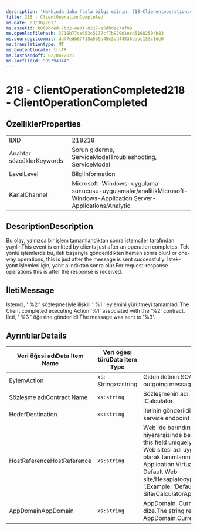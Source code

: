 ```yaml
---
description: 'Hakkında daha fazla bilgi edinin: 218-Clienentoperationcompleted'
title: 218 - ClientOperationCompleted
ms.date: 03/30/2017
ms.assetid: b069bced-7bb2-4e01-8227-e5dbda17af09
ms.openlocfilehash: 3719b77ce653c5177cf7b92901ecd51982504b83
ms.sourcegitcommit: ddf7edb67715a5b9a45e3dd44536dabc153c1de0
ms.translationtype: MT
ms.contentlocale: tr-TR
ms.lasthandoff: 02/06/2021
ms.locfileid: "99794344"
---
```

# <a name="218---clientoperationcompleted"></a><span data-ttu-id="4bd75-103">218 - ClientOperationCompleted</span><span class="sxs-lookup"><span data-stu-id="4bd75-103">218 - ClientOperationCompleted</span></span>

## <a name="properties"></a><span data-ttu-id="4bd75-104">Özellikler</span><span class="sxs-lookup"><span data-stu-id="4bd75-104">Properties</span></span>  
  
|||  
|-|-|  
|<span data-ttu-id="4bd75-105">ID</span><span class="sxs-lookup"><span data-stu-id="4bd75-105">ID</span></span>|<span data-ttu-id="4bd75-106">218</span><span class="sxs-lookup"><span data-stu-id="4bd75-106">218</span></span>|  
|<span data-ttu-id="4bd75-107">Anahtar sözcükler</span><span class="sxs-lookup"><span data-stu-id="4bd75-107">Keywords</span></span>|<span data-ttu-id="4bd75-108">Sorun giderme, ServiceModel</span><span class="sxs-lookup"><span data-stu-id="4bd75-108">Troubleshooting, ServiceModel</span></span>|  
|<span data-ttu-id="4bd75-109">Level</span><span class="sxs-lookup"><span data-stu-id="4bd75-109">Level</span></span>|<span data-ttu-id="4bd75-110">Bilgi</span><span class="sxs-lookup"><span data-stu-id="4bd75-110">Information</span></span>|  
|<span data-ttu-id="4bd75-111">Kanal</span><span class="sxs-lookup"><span data-stu-id="4bd75-111">Channel</span></span>|<span data-ttu-id="4bd75-112">Microsoft-Windows-uygulama sunucusu-uygulamalar/analitik</span><span class="sxs-lookup"><span data-stu-id="4bd75-112">Microsoft-Windows-Application Server-Applications/Analytic</span></span>|  
  
## <a name="description"></a><span data-ttu-id="4bd75-113">Description</span><span class="sxs-lookup"><span data-stu-id="4bd75-113">Description</span></span>  

 <span data-ttu-id="4bd75-114">Bu olay, yalnızca bir işlem tamamlandıktan sonra istemciler tarafından yayılır.</span><span class="sxs-lookup"><span data-stu-id="4bd75-114">This event is emitted by clients just after an operation completes.</span></span> <span data-ttu-id="4bd75-115">Tek yönlü işlemlerde bu, ileti başarıyla gönderildikten hemen sonra olur.</span><span class="sxs-lookup"><span data-stu-id="4bd75-115">For one-way operations, this is just after the message is sent successfully.</span></span> <span data-ttu-id="4bd75-116">İstek-yanıt işlemleri için, yanıt alındıktan sonra olur.</span><span class="sxs-lookup"><span data-stu-id="4bd75-116">For request-response operations this is after the response is received.</span></span>  
  
## <a name="message"></a><span data-ttu-id="4bd75-117">İleti</span><span class="sxs-lookup"><span data-stu-id="4bd75-117">Message</span></span>  

 <span data-ttu-id="4bd75-118">Istemci, ' %2 ' sözleşmesiyle ilişkili ' %1 ' eylemini yürütmeyi tamamladı.</span><span class="sxs-lookup"><span data-stu-id="4bd75-118">The Client completed executing Action '%1' associated with the '%2' contract.</span></span> <span data-ttu-id="4bd75-119">İleti, ' %3 ' öğesine gönderildi.</span><span class="sxs-lookup"><span data-stu-id="4bd75-119">The message was sent to '%3'.</span></span>  
  
## <a name="details"></a><span data-ttu-id="4bd75-120">Ayrıntılar</span><span class="sxs-lookup"><span data-stu-id="4bd75-120">Details</span></span>  
  
|<span data-ttu-id="4bd75-121">Veri öğesi adı</span><span class="sxs-lookup"><span data-stu-id="4bd75-121">Data Item Name</span></span>|<span data-ttu-id="4bd75-122">Veri öğesi türü</span><span class="sxs-lookup"><span data-stu-id="4bd75-122">Data Item Type</span></span>|<span data-ttu-id="4bd75-123">Açıklama</span><span class="sxs-lookup"><span data-stu-id="4bd75-123">Description</span></span>|  
|--------------------|--------------------|-----------------|  
|<span data-ttu-id="4bd75-124">Eylem</span><span class="sxs-lookup"><span data-stu-id="4bd75-124">Action</span></span>|<span data-ttu-id="4bd75-125">xs: String</span><span class="sxs-lookup"><span data-stu-id="4bd75-125">xs:string</span></span>|<span data-ttu-id="4bd75-126">Giden iletinin SOAP eylem üst bilgisi.</span><span class="sxs-lookup"><span data-stu-id="4bd75-126">The SOAP action header of the outgoing message.</span></span>|  
|<span data-ttu-id="4bd75-127">Sözleşme adı</span><span class="sxs-lookup"><span data-stu-id="4bd75-127">Contract Name</span></span>|`xs:string`|<span data-ttu-id="4bd75-128">Sözleşmenin adı.</span><span class="sxs-lookup"><span data-stu-id="4bd75-128">The name of the contract.</span></span> <span data-ttu-id="4bd75-129">Örnek: Icalbir.</span><span class="sxs-lookup"><span data-stu-id="4bd75-129">Example: ICalculator.</span></span>|  
|<span data-ttu-id="4bd75-130">Hedef</span><span class="sxs-lookup"><span data-stu-id="4bd75-130">Destination</span></span>|`xs:string`|<span data-ttu-id="4bd75-131">İletinin gönderildiği hizmet uç noktasının adresi.</span><span class="sxs-lookup"><span data-stu-id="4bd75-131">The address of the service endpoint that the message was sent to.</span></span>|  
|<span data-ttu-id="4bd75-132">HostReference</span><span class="sxs-lookup"><span data-stu-id="4bd75-132">HostReference</span></span>|`xs:string`|<span data-ttu-id="4bd75-133">Web 'de barındırılan hizmetler için, bu alan hizmeti Web hiyerarşisinde benzersiz olarak tanımlar.</span><span class="sxs-lookup"><span data-stu-id="4bd75-133">For Web-hosted services, this field uniquely identifies the service in the Web hierarchy.</span></span> <span data-ttu-id="4bd75-134">Biçimi ' Web sitesi adı uygulama sanal yolu&#124;hizmet sanal yolu&#124;ServiceName ' olarak tanımlanmıştır.</span><span class="sxs-lookup"><span data-stu-id="4bd75-134">Its format is defined as 'Web Site Name Application Virtual Path&#124;Service Virtual Path&#124;ServiceName'.</span></span> <span data-ttu-id="4bd75-135">Örnek: ' Default Web site/Hesaplatooypplication&#124;/Hesaplatorservice.exe&#124;Hesaplatorservice '.</span><span class="sxs-lookup"><span data-stu-id="4bd75-135">Example: 'Default Web Site/CalculatorApplication&#124;/CalculatorService.svc&#124;CalculatorService'.</span></span>|  
|<span data-ttu-id="4bd75-136">AppDomain</span><span class="sxs-lookup"><span data-stu-id="4bd75-136">AppDomain</span></span>|`xs:string`|<span data-ttu-id="4bd75-137">AppDomain. CurrentDomain. FriendlyName tarafından döndürülen dize.</span><span class="sxs-lookup"><span data-stu-id="4bd75-137">The string returned by AppDomain.CurrentDomain.FriendlyName.</span></span>|
